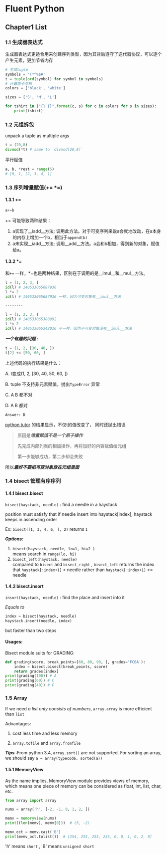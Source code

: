 # Fluent Python
## Chapter1 List

### 1.1 生成器表达式
生成器表达式更适合用来创建序列类型，因为其背后遵守了迭代器协议，可以逐个产生元素，更加节省内存

```python
# 生成tuple
symbols = '(*^%$#'
t = tuple(ord(symbol) for symbol in symbols)
# 计算笛卡尔积
colors = ['black', 'white']

sizes = ['S', 'M', 'L']

for tshirt in ("{} {}".format(c, s) for c in colors for s in sizes):
    print(tshirt)
```

### 1.2 元组拆包
unpack a tuple as multiple args

```python
t = (20,8)
divmod(*t) # same to `divmod(20,8)`
```

平行赋值

```python
a, b, *rest = range(5)
# [0, 1, [2, 3, 4, ]]
```

### 1.3 序列增量赋值(+= \*=)

#### 1.3.1 +=
```python
a+=b
```

+= 可能导致两种结果：
1. a实现了__iadd__方法; 调用此方法。对于可变序列来说a会就地改动，在a本身的内存上增加一个b，相当于`append(b)` 
2. a未实现__iadd__方法; 调用__add__方法。a会和b相加，得到新的对象，赋值给a。

#### 1.3.2 \*=
和`+=` 一样，\*=也是两种结果，区别在于调用的是__imul__和__mul__方法。

```python
l = [1, 2, 3, ]
id(l) # 140533065687936
l *= 2
id(l) # 140533065687936 一样，因为可变对象有__imul__方法

--------

l = (1, 2, 3, )
id(l) # 140533065380992
l *= 2
id(l) # 140533065342016 不一样，因为不可变对象没有__imul__方法

```

***一个有趣的问题*** :
```python
t = (1, 2, [30, 40, ])
t[2] += [50, 60, ]
```

上述代码的执行结果是什么：

A. t变成(1, 2, [30, 40, 50, 60, ])

B. tuple 不支持非元素赋值，抛出`TypeError` 异常

C. A B 都不对

D. A B 都对

`Answer: D` 

[python tutor](http://pythontutor.com/visualize.html#mode=edit) 的结果显示，不仅t的值改变了， 同时还抛出错误

> 原因是***增量赋值不是一个原子操作*** 
> 
> 先完成内部列表的相加操作，再将加好的内容赋值给元组
> 
> 第一步能够成功，第二步却会失败

所以***最好不要把可变对象放在元组里面***


### 1.4 bisect 管理有序序列

#### 1.4.1 bisect.bisect

`bisect(haystack, needle)` : find a needle in a haystack

position must satisfy that if needle insert into haystack[index], haystack keeps in ascending order 

Ex: `bisect([1, 3, 4, 6, ], 2)` returns `1` 

***Options:*** 

1. `bisect(haystack, needle, lo=1, hi=2 )`  
means search in `range(lo, hi)` 
2. `bisect_left(haystack, needle)`  
compared to `bisect` and `bisect_right` , `bisect_left` returns the index that `haystack[:index+1]` < needle rather than `haystack[:index+1]` <= needle 


#### 1.4.2 bisect.insort

`insort(haystack, needle)` : find the place and insert into it

*Equals to* 
```python
index = bisect(haystack, needle)
haystack.insert(needle, index)
```
but faster than two steps
#### Usages:
Bisect module suits for GRADING:

```python
def grading(score, break_points=[60, 80, 90, ], grades='FCBA'):
    index = bisect.bisect(break_points, score)
    return grades[index]
print(grading(100)) # A
print(grading(60)) # C
print(grading(40)) # F
```

### 1.5 Array

If we need *a list only consists of numbers*, `array.array`  is more efficient than `list`

Advantages:
1. cost less time and less memory 

2. `array.tofile` and `array.fromfile` 

***Tips*** :From python 3.4, `array.sort()` are not supported. For sorting an array, we should say `a = array(typecode, sorted(a))` 

#### 1.5.1 MemoryView

As the name implies, MemoryView module provides views of memory, which means one piece of memory can be considered as float, int, list, char, etc. 

```python
from array import array

nums = array('h', [-2, -1, 0, 1, 2, ])

memv = memoryview(nums)
print((len(memv), memv[0]))  # (5, -2)

memv_oct = memv.cast('B')
print(memv_oct.tolist())  # [254, 255, 255, 255, 0, 0, 1, 0, 2, 0]
```

'h' means `short` , 'B' means `unsigned short` 

